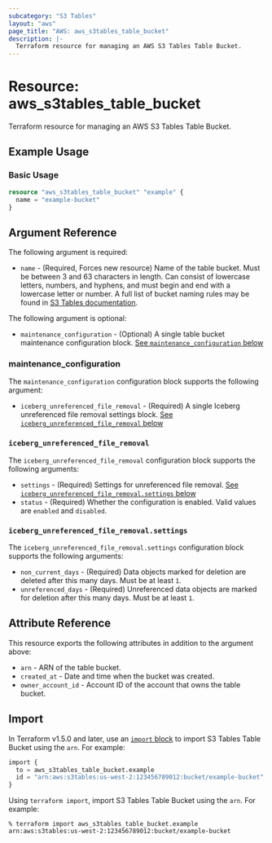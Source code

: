 ```yaml
---
subcategory: "S3 Tables"
layout: "aws"
page_title: "AWS: aws_s3tables_table_bucket"
description: |-
  Terraform resource for managing an AWS S3 Tables Table Bucket.
---
```


# Resource: aws_s3tables_table_bucket

Terraform resource for managing an AWS S3 Tables Table Bucket.

## Example Usage

### Basic Usage

```terraform
resource "aws_s3tables_table_bucket" "example" {
  name = "example-bucket"
}
```

## Argument Reference

The following argument is required:

* `name` - (Required, Forces new resource) Name of the table bucket.
  Must be between 3 and 63 characters in length.
  Can consist of lowercase letters, numbers, and hyphens, and must begin and end with a lowercase letter or number.
  A full list of bucket naming rules may be found in [S3 Tables documentation](???).

The following argument is optional:

* `maintenance_configuration` - (Optional) A single table bucket maintenance configuration block.
  [See `maintenance_configuration` below](#maintenance_configuration)

### maintenance_configuration

The `maintenance_configuration` configuration block supports the following argument:

* `iceberg_unreferenced_file_removal` - (Required) A single Iceberg unreferenced file removal settings block.
  [See `iceberg_unreferenced_file_removal` below](#iceberg_unreferenced_file_removal)

### `iceberg_unreferenced_file_removal`

The `iceberg_unreferenced_file_removal` configuration block supports the following arguments:

* `settings` - (Required) Settings for unreferenced file removal.
  [See `iceberg_unreferenced_file_removal.settings` below](#iceberg_unreferenced_file_removalsettings)
* `status` - (Required) Whether the configuration is enabled.
  Valid values are `enabled` and `disabled`.

### `iceberg_unreferenced_file_removal.settings`

The `iceberg_unreferenced_file_removal.settings` configuration block supports the following arguments:

* `non_current_days` - (Required) Data objects marked for deletion are deleted after this many days.
  Must be at least `1`.
* `unreferenced_days` - (Required) Unreferenced data objects are marked for deletion after this many days.
  Must be at least `1`.

## Attribute Reference

This resource exports the following attributes in addition to the argument above:

* `arn` - ARN of the table bucket.
* `created_at` - Date and time when the bucket was created.
* `owner_account_id` - Account ID of the account that owns the table bucket.

## Import

In Terraform v1.5.0 and later, use an [`import` block](https://developer.hashicorp.com/terraform/language/import) to import S3 Tables Table Bucket using the `arn`.
For example:

```terraform
import {
  to = aws_s3tables_table_bucket.example
  id = "arn:aws:s3tables:us-west-2:123456789012:bucket/example-bucket"
}
```

Using `terraform import`, import S3 Tables Table Bucket using the `arn`.
For example:

```console
% terraform import aws_s3tables_table_bucket.example arn:aws:s3tables:us-west-2:123456789012:bucket/example-bucket
```

